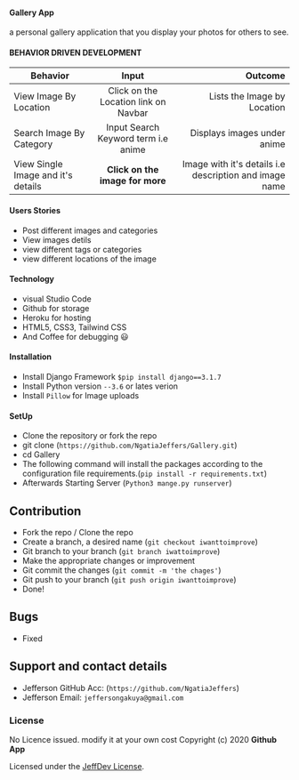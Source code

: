 #### Gallery App

a personal gallery application that you display your photos for others to see.

#### BEHAVIOR DRIVEN DEVELOPMENT

| Behavior                           |                Input                 |                                                Outcome |
| ---------------------------------- | :----------------------------------: | -----------------------------------------------------: |
| View Image By Location             | Click on the Location link on Navbar |                            Lists the Image by Location |
| Search Image By Category           | Input Search Keyword term i.e anime  |                            Displays images under anime |
| View Single Image and it's details |   **Click on the image for more**    | Image with it's details i.e description and image name |

#### Users Stories

- Post different images and categories
- View images detils
- view different tags or categories
- view different locations of the image

#### Technology

- visual Studio Code
- Github for storage
- Heroku for hosting
- HTML5, CSS3, Tailwind CSS
- And Coffee for debugging 😃

#### Installation

- Install Django Framework `$pip install django==3.1.7`
- Install Python version `--3.6` or lates verion
- Install `Pillow` for Image uploads

#### SetUp

- Clone the repository or fork the repo
- git clone (`https://github.com/NgatiaJeffers/Gallery.git`)
- cd Gallery
- The following command will install the packages according to the configuration file requirements.(`pip install -r requirements.txt`)
- Afterwards Starting Server (`Python3 mange.py runserver`)

## Contribution

- Fork the repo / Clone the repo
- Create a branch, a desired name (`git checkout iwanttoimprove`)
- Git branch to your branch (`git branch iwattoimprove`)
- Make the appropriate changes or improvement
- Git commit the changes (`git commit -m 'the chages'`)
- Git push to your branch (`git push origin iwanttoimprove`)
- Done!

## Bugs

- Fixed

## Support and contact details

- Jefferson GitHub Acc: (`https://github.com/NgatiaJeffers`)
- Jefferson Email: `jeffersongakuya@gmail.com`

### License

No Licence issued. modify it at your own cost
Copyright (c) 2020 **Github App**

Licensed under the [JeffDev License](LICENSE).
